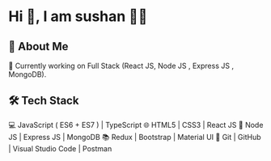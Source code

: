 # Hi 👋, I am sushan 🧑‍💻
## 🙂 About Me
🌱 Currently working on Full Stack (React JS, Node JS , Express JS , MongoDB).
## 🛠 Tech Stack
💻 JavaScript ( ES6 + ES7 ) | TypeScript
🌐 HTML5 | CSS3 | React JS
🏬 Node JS | Express JS | MongoDB
📚 Redux | Bootstrap | Material UI
🔧 Git | GitHub | Visual Studio Code | Postman

